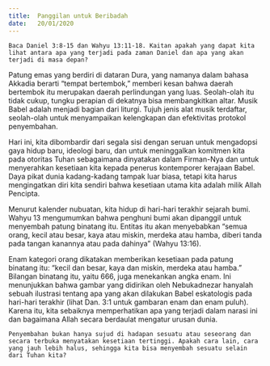 ```yaml
---
title:  Panggilan untuk Beribadah
date:   20/01/2020
---
```


`Baca Daniel 3:8-15 dan Wahyu 13:11-18. Kaitan apakah yang dapat kita lihat antara apa yang terjadi pada zaman Daniel dan apa yang akan terjadi di masa depan?`

Patung emas yang berdiri di dataran Dura, yang namanya dalam bahasa Akkadia berarti “tempat bertembok,” memberi kesan bahwa daerah bertembok itu merupakan daerah perlindungan yang luas. Seolah-olah itu tidak cukup, tungku perapian di dekatnya bisa membangkitkan altar. Musik Babel adalah menjadi bagian dari liturgi. Tujuh jenis alat musik terdaftar, seolah-olah untuk menyampaikan kelengkapan dan efektivitas protokol penyembahan.

Hari ini, kita dibombardir dari segala sisi dengan seruan untuk mengadopsi gaya hidup baru, ideologi baru, dan untuk meninggalkan komitmen kita pada otoritas Tuhan sebagaimana dinyatakan dalam Firman-Nya dan untuk menyerahkan kesetiaan kita kepada penerus kontemporer kerajaan Babel. Daya pikat dunia kadang-kadang tampak luar biasa, tetapi kita harus mengingatkan diri kita sendiri bahwa kesetiaan utama kita adalah milik Allah Pencipta.

Menurut kalender nubuatan, kita hidup di hari-hari terakhir sejarah bumi. Wahyu 13 mengumumkan bahwa penghuni bumi akan dipanggil untuk menyembah patung binatang itu. Entitas itu akan menyebabkan “semua orang, kecil atau besar, kaya atau miskin, merdeka atau hamba, diberi tanda pada tangan kanannya atau pada dahinya” (Wahyu 13:16).

Enam kategori orang dikatakan memberikan kesetiaan pada patung binatang itu: “kecil dan besar, kaya dan miskin, merdeka atau hamba.” Bilangan binatang itu, yaitu 666, juga menekankan angka enam. Ini menunjukkan bahwa gambar yang didirikan oleh Nebukadnezar hanyalah sebuah ilustrasi tentang apa yang akan dilakukan Babel eskatologis pada hari-hari terakhir (lihat Dan. 3:1 untuk gambaran enam dan enam puluh). Karena itu, kita sebaiknya memperhatikan apa yang terjadi dalam narasi ini dan bagaimana Allah secara berdaulat mengatur urusan dunia.

`Penyembahan bukan hanya sujud di hadapan sesuatu atau seseorang dan secara terbuka menyatakan kesetiaan tertinggi. Apakah cara lain, cara yang jauh lebih halus, sehingga kita bisa menyembah sesuatu selain dari Tuhan kita?`
